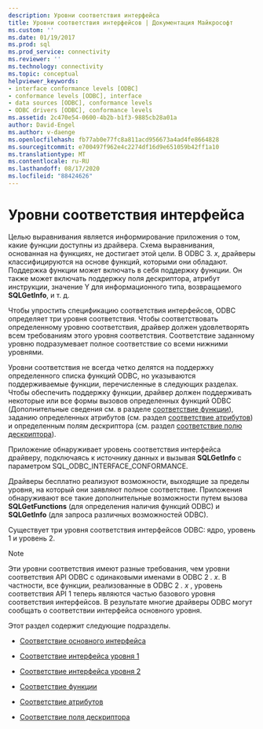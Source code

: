 ```yaml
---
description: Уровни соответствия интерфейса
title: Уровни соответствия интерфейсов | Документация Майкрософт
ms.custom: ''
ms.date: 01/19/2017
ms.prod: sql
ms.prod_service: connectivity
ms.reviewer: ''
ms.technology: connectivity
ms.topic: conceptual
helpviewer_keywords:
- interface conformance levels [ODBC]
- conformance levels [ODBC], interface
- data sources [ODBC], conformance levels
- ODBC drivers [ODBC], conformance levels
ms.assetid: 2c470e54-0600-4b2b-b1f3-9885cb28a01a
author: David-Engel
ms.author: v-daenge
ms.openlocfilehash: fb77ab0e77fc8a811acd956673a4ad4fe8664828
ms.sourcegitcommit: e700497f962e4c2274df16d9e651059b42ff1a10
ms.translationtype: MT
ms.contentlocale: ru-RU
ms.lasthandoff: 08/17/2020
ms.locfileid: "88424626"
---
```

# <a name="interface-conformance-levels"></a>Уровни соответствия интерфейса
Целью выравнивания является информирование приложения о том, какие функции доступны из драйвера. Схема выравнивания, основанная на функциях, не достигает этой цели. В ODBC 3. *x*, драйверы классифицируются на основе функций, которыми они обладают. Поддержка функции может включать в себя поддержку функции. Он также может включать поддержку поля дескриптора, атрибут инструкции, значение Y для информационного типа, возвращаемого **SQLGetInfo**, и т. д.  
  
 Чтобы упростить спецификацию соответствия интерфейсов, ODBC определяет три уровня соответствия. Чтобы соответствовать определенному уровню соответствия, драйвер должен удовлетворять всем требованиям этого уровня соответствия. Соответствие заданному уровню подразумевает полное соответствие со всеми нижними уровнями.  
  
 Уровни соответствия не всегда четко делятся на поддержку определенного списка функций ODBC, но указываются поддерживаемые функции, перечисленные в следующих разделах. Чтобы обеспечить поддержку функции, драйвер должен поддерживать некоторые или все формы вызовов определенных функций ODBC (Дополнительные сведения см. в разделе [соответствие функции](../../../odbc/reference/develop-app/function-conformance.md)), заданию определенных атрибутов (см. раздел [соответствие атрибутов](../../../odbc/reference/develop-app/attribute-conformance.md)) и определенным полям дескриптора (см. раздел [соответствие полю дескриптора](../../../odbc/reference/develop-app/descriptor-field-conformance.md)).  
  
 Приложение обнаруживает уровень соответствия интерфейса драйверу, подключаясь к источнику данных и вызывая **SQLGetInfo** с параметром SQL_ODBC_INTERFACE_CONFORMANCE.  
  
 Драйверы бесплатно реализуют возможности, выходящие за пределы уровня, на который они заявляют полное соответствие. Приложения обнаруживают все такие дополнительные возможности путем вызова **SQLGetFunctions** (для определения наличия функций ODBC) и **SQLGetInfo** (для запроса различных возможностей ODBC).  
  
 Существует три уровня соответствия интерфейсов ODBC: ядро, уровень 1 и уровень 2.  
  
> [!NOTE]
>  Эти уровни соответствия имеют разные требования, чем уровни соответствия API ODBC с одинаковыми именами в ODBC 2 *. x*. В частности, все функции, реализованные в ODBC 2 *. x* , уровень соответствия API 1 теперь являются частью базового уровня соответствия интерфейсов. В результате многие драйверы ODBC могут сообщать о соответствии интерфейса основного уровня.  
  
 Этот раздел содержит следующие подразделы.  
  
-   [Соответствие основного интерфейса](../../../odbc/reference/develop-app/core-interface-conformance.md)  
  
-   [Соответствие интерфейса уровня 1](../../../odbc/reference/develop-app/level-1-interface-conformance.md)  
  
-   [Соответствие интерфейса уровня 2](../../../odbc/reference/develop-app/level-2-interface-conformance.md)  
  
-   [Соответствие функции](../../../odbc/reference/develop-app/function-conformance.md)  
  
-   [Соответствие атрибутов](../../../odbc/reference/develop-app/attribute-conformance.md)  
  
-   [Соответствие поля дескриптора](../../../odbc/reference/develop-app/descriptor-field-conformance.md)
